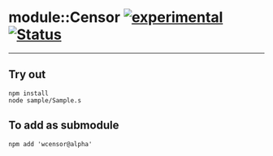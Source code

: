 
# module::Censor [![experimental](https://img.shields.io/badge/stability-experimental-orange.svg)](https://github.com/emersion/stability-badges#experimental) [![Status](https://github.com/Wandalen/wCensor/workflows/Test/badge.svg)](https://github.com/Wandalen/wCensor/actions?query=workflow%3ATest)

___

## Try out
```
npm install
node sample/Sample.s
```

## To add as submodule
```
npm add 'wcensor@alpha'
```

